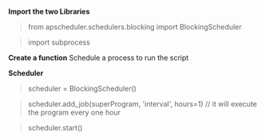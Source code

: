 **Import the two Libraries**
>from apscheduler.schedulers.blocking import BlockingScheduler

>import subprocess

**Create a function**
    Schedule a process to run the script

**Scheduler**
  >scheduler = BlockingScheduler()
  
  >scheduler.add_job(superProgram, 'interval', hours=1) // it will execute the program every one hour
  
  >scheduler.start()
